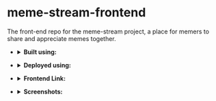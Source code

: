 # meme-stream-frontend

The front-end repo for the meme-stream project, a place for memers to share and appreciate memes together.

+ <details>
    <summary><b>Built using:</b></summary>
    <ul>
        <li>HTML5</li>
        <li>CSS3</li>
        <li>Vanilla JavaScript</li>
        <li>BULMA CSS</li>
        <li>FontAwesome</li>
    </ul>
</details>

+ <details>
    <summary><b>Deployed using:</b></summary>
    <ul>
        <li>Netlify</li>
    </ul>
</details>

+ <details>
    <summary><b>Frontend Link:</b></summary>
    <ul>
        <li>
            <a href="https://xmeme-shaw8wit.netlify.app/">XMEME</a>
        </li>
    </ul>
</details>

+ <details>
    <summary><b>Screenshots:</b></summary>
    <ul>
        <li>
        <img src="./xmeme-frontend/screenshots/desktop.png" alt="desktop">
        </li>
        <li>
        <img src="./xmeme-frontend/screenshots/mobile.png" alt="mobile">
        </li>
        <li>
        <img src="./xmeme-frontend/screenshots/tablet.png" alt="tablet">
        </li>
    </ul>
</details>
